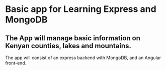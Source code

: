 # Basic app for Learning Express and MongoDB

## The App will manage basic information on Kenyan counties, lakes and mountains.
The app will consist of an express backend with MongoDB, and an Angular front-end.
